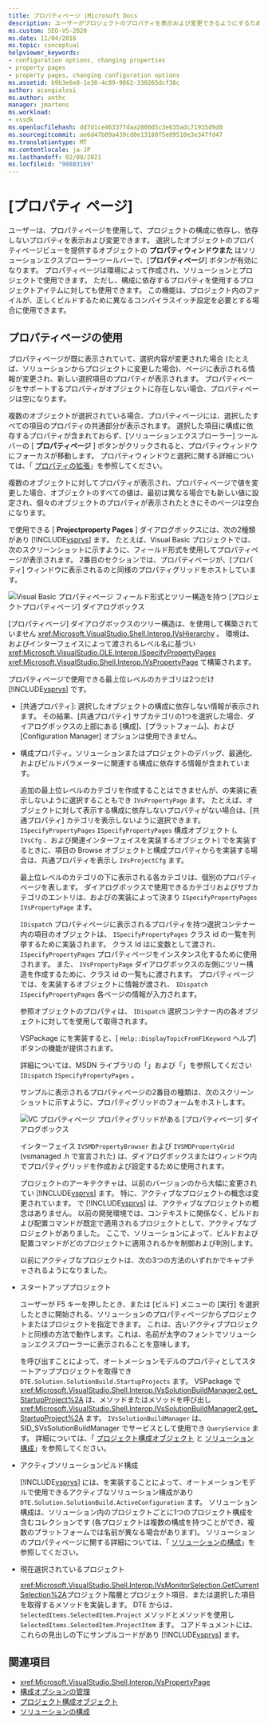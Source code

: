 ```yaml
---
title: プロパティページ |Microsoft Docs
description: ユーザーがプロジェクトのプロパティを表示および変更できるようにするために、Visual Studio SDK で新しいプロジェクトの種類のプロパティページを使用する方法について説明します。
ms.custom: SEO-VS-2020
ms.date: 11/04/2016
ms.topic: conceptual
helpviewer_keywords:
- configuration options, changing properties
- property pages
- property pages, changing configuration options
ms.assetid: b9b3e6e8-1e30-4c89-9862-330265dcf38c
author: acangialosi
ms.author: anthc
manager: jmartens
ms.workload:
- vssdk
ms.openlocfilehash: dd7d1ce463377daa2800d5c3e635adc71935d9d0
ms.sourcegitcommit: ae6d47b09a439cd0e13180f5e89510e3e347fd47
ms.translationtype: MT
ms.contentlocale: ja-JP
ms.lasthandoff: 02/08/2021
ms.locfileid: "99883169"
---
```

# <a name="property-pages"></a>[プロパティ ページ]
ユーザーは、プロパティページを使用して、プロジェクトの構成に依存し、依存しないプロパティを表示および変更できます。 選択したオブジェクトのプロパティページビューを提供するオブジェクトの **プロパティウィンドウまた** はソリューションエクスプローラーツールバーで、[**プロパティページ**] ボタンが有効になります。 プロパティページは環境によって作成され、ソリューションとプロジェクトで使用できます。 ただし、構成に依存するプロパティを使用するプロジェクトアイテムに対しても使用できます。 この機能は、プロジェクト内のファイルが、正しくビルドするために異なるコンパイラスイッチ設定を必要とする場合に使用できます。

## <a name="using-property-pages"></a>プロパティページの使用
 プロパティページが既に表示されていて、選択内容が変更された場合 (たとえば、ソリューションからプロジェクトに変更した場合)、ページに表示される情報が変更され、新しい選択項目のプロパティが表示されます。 プロパティページをサポートするプロパティがオブジェクトに存在しない場合、プロパティページは空になります。

 複数のオブジェクトが選択されている場合、プロパティページには、選択したすべての項目のプロパティの共通部分が表示されます。 選択した項目に構成に依存するプロパティが含まれておらず、[ソリューションエクスプローラー] ツールバーの [ **プロパティページ** ] ボタンがクリックされると、プロパティウィンドウにフォーカスが移動します。 プロパティウィンドウと選択に関する詳細については、「 [プロパティの拡張](../../extensibility/internals/extending-properties.md)」を参照してください。

 複数のオブジェクトに対してプロパティが表示され、プロパティページで値を変更した場合、オブジェクトのすべての値は、最初は異なる場合でも新しい値に設定され、個々のオブジェクトのプロパティが表示されたときにそのページは空白になります。

 で使用できる [ **Projectproperty Pages** ] ダイアログボックスには、次の2種類があり [!INCLUDE[vsprvs](../../code-quality/includes/vsprvs_md.md)] ます。 たとえば、Visual Basic プロジェクトでは、次のスクリーンショットに示すように、フィールド形式を使用してプロパティページが表示されます。 2番目のセクションでは、プロパティページが、[プロパティ] ウィンドウに表示されるのと同様のプロパティグリッドをホストしています。

 ![Visual Basic プロパティページ](../../extensibility/internals/media/vsvbproppages.gif "vsVBPropPages") フィールド形式とツリー構造を持つ [プロジェクトプロパティページ] ダイアログボックス

 [プロパティページ] ダイアログボックスのツリー構造は、を使用して構築されていません <xref:Microsoft.VisualStudio.Shell.Interop.IVsHierarchy> 。 環境は、およびインターフェイスによって渡されるレベル名に基づい <xref:Microsoft.VisualStudio.OLE.Interop.ISpecifyPropertyPages> <xref:Microsoft.VisualStudio.Shell.Interop.IVsPropertyPage> て構築されます。

 プロパティページで使用できる最上位レベルのカテゴリは2つだけ [!INCLUDE[vsprvs](../../code-quality/includes/vsprvs_md.md)] です。

- [共通プロパティ]: 選択したオブジェクトの構成に依存しない情報が表示されます。 その結果、[共通プロパティ] サブカテゴリの1つを選択した場合、ダイアログボックスの上部にある [構成]、[プラットフォーム]、および [Configuration Manager] オプションは使用できません。

- 構成プロパティ。ソリューションまたはプロジェクトのデバッグ、最適化、およびビルドパラメーターに関連する構成に依存する情報が含まれています。

  追加の最上位レベルのカテゴリを作成することはできませんが、の実装に表示しないように選択することもでき `IVsPropertyPage` ます。 たとえば、オブジェクトに対して表示する構成に依存しないプロパティがない場合は、[共通プロパティ] カテゴリを表示しないように選択できます。 `ISpecifyPropertyPages` `ISpecifyPropertyPages` 構成オブジェクト (、 `IVsCfg` 、および関連インターフェイスを実装するオブジェクト) でを実装するときに、項目の Browse オブジェクトと構成プロパティからを実装する場合は、共通プロパティを表示し `IVsProjectCfg` ます。

  最上位レベルのカテゴリの下に表示される各カテゴリは、個別のプロパティページを表します。 ダイアログボックスで使用できるカテゴリおよびサブカテゴリのエントリは、およびの実装によって決まり `ISpecifyPropertyPages` `IVsPropertyPage` ます。

  `IDispatch` プロパティページに表示されるプロパティを持つ選択コンテナー内の項目のオブジェクトは、 `ISpecifyPropertyPages` クラス id の一覧を列挙するために実装されます。 クラス Id はに変数として渡され、 `ISpecifyPropertyPages` プロパティページをインスタンス化するために使用されます。 また、 `IVsPropertyPage` ダイアログボックスの左側にツリー構造を作成するために、クラス id の一覧もに渡されます。 プロパティページでは、を実装するオブジェクトに情報が渡され、 `IDispatch` `ISpecifyPropertyPages` 各ページの情報が入力されます。

  参照オブジェクトのプロパティは、 `IDispatch` 選択コンテナー内の各オブジェクトに対してを使用して取得されます。

  VSPackage にを実装すると、[ `Help::DisplayTopicFromF1Keyword` ヘルプ] ボタンの機能が提供されます。

  詳細については、MSDN ライブラリの「」および「」を参照してください `IDispatch` `ISpecifyPropertyPages` 。

  サンプルに表示されるプロパティページの2番目の種類は、次のスクリーンショットに示すように、プロパティグリッドのフォームをホストします。

  ![VC プロパティページ](../../extensibility/internals/media/vsvcproppages.gif "vsVCPropPages") プロパティグリッドがある [プロパティページ] ダイアログボックス

  インターフェイス `IVSMDPropertyBrowser` および `IVSMDPropertyGrid` (vsmanaged .h で宣言された) は、ダイアログボックスまたはウィンドウ内でプロパティグリッドを作成および設定するために使用されます。

  プロジェクトのアーキテクチャは、以前のバージョンのから大幅に変更されてい [!INCLUDE[vsprvs](../../code-quality/includes/vsprvs_md.md)] ます。 特に、アクティブなプロジェクトの概念は変更されています。 で [!INCLUDE[vsprvs](../../code-quality/includes/vsprvs_md.md)] は、アクティブなプロジェクトの概念はありません。 以前の開発環境では、コンテキストに関係なく、ビルドおよび配置コマンドが既定で適用されるプロジェクトとして、アクティブなプロジェクトがありました。 ここで、ソリューションによって、ビルドおよび配置コマンドがどのプロジェクトに適用されるかを制御および判別します。

  以前にアクティブなプロジェクトは、次の3つの方法のいずれかでキャプチャされるようになりました。

- スタートアッププロジェクト

   ユーザーが F5 キーを押したとき、または [ビルド] メニューの [実行] を選択したときに開始される、ソリューションのプロパティページからプロジェクトまたはプロジェクトを指定できます。 これは、古いアクティブプロジェクトと同様の方法で動作します。これは、名前が太字のフォントでソリューションエクスプローラーに表示されることを意味します。

   を呼び出すことによって、オートメーションモデルのプロパティとしてスタートアッププロジェクトを取得でき `DTE.Solution.SolutionBuild.StartupProjects` ます。 VSPackage で <xref:Microsoft.VisualStudio.Shell.Interop.IVsSolutionBuildManager2.get_StartupProject%2A> は、メソッドまたはメソッドを呼び出し <xref:Microsoft.VisualStudio.Shell.Interop.IVsSolutionBuildManager2.get_StartupProject%2A> ます。 `IVsSolutionBuildManager` は、SID_SVsSolutionBuildManager でサービスとして使用でき `QueryService` ます。 詳細については、「 [プロジェクト構成オブジェクト](../../extensibility/internals/project-configuration-object.md) と [ソリューション構成](../../extensibility/internals/solution-configuration.md)」を参照してください。

- アクティブソリューションビルド構成

   [!INCLUDE[vsprvs](../../code-quality/includes/vsprvs_md.md)] には、を実装することによって、オートメーションモデルで使用できるアクティブなソリューション構成があり `DTE.Solution.SolutionBuild.ActiveConfiguration` ます。 ソリューション構成は、ソリューション内のプロジェクトごとに1つのプロジェクト構成を含むコレクションです (各プロジェクトは複数の構成を持つことができ、複数のプラットフォームでは名前が異なる場合があります)。 ソリューションのプロパティページに関する詳細については、「 [ソリューションの構成](../../extensibility/internals/solution-configuration.md)」を参照してください。

- 現在選択されているプロジェクト

   <xref:Microsoft.VisualStudio.Shell.Interop.IVsMonitorSelection.GetCurrentSelection%2A>プロジェクト階層とプロジェクト項目、または選択した項目を取得するメソッドを実装します。 DTE からは、 `SelectedItems.SelectedItem.Project` メソッドとメソッドを使用し `SelectedItems.SelectedItem.ProjectItem` ます。 コアドキュメントには、これらの見出しの下にサンプルコードがあり [!INCLUDE[vsprvs](../../code-quality/includes/vsprvs_md.md)] ます。

## <a name="see-also"></a>関連項目
- <xref:Microsoft.VisualStudio.Shell.Interop.IVsPropertyPage>
- [構成オプションの管理](../../extensibility/internals/managing-configuration-options.md)
- [プロジェクト構成オブジェクト](../../extensibility/internals/project-configuration-object.md)
- [ソリューションの構成](../../extensibility/internals/solution-configuration.md)
